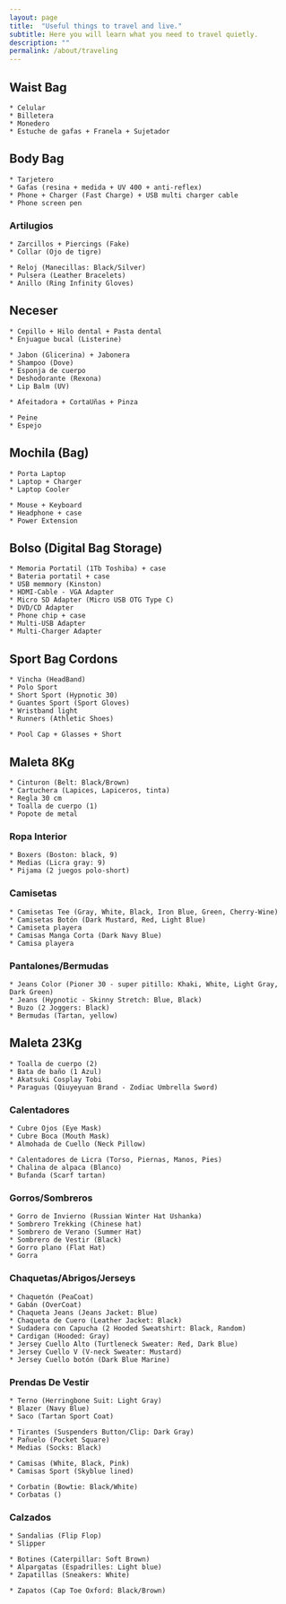 ```yaml
---
layout: page
title:  "Useful things to travel and live."
subtitle: Here you will learn what you need to travel quietly.
description: ""
permalink: /about/traveling
---
```


## Waist Bag

    * Celular  
    * Billetera  
    * Monedero  
    * Estuche de gafas + Franela + Sujetador  

## Body Bag

    * Tarjetero  
    * Gafas (resina + medida + UV 400 + anti-reflex)  
    * Phone + Charger (Fast Charge) + USB multi charger cable  
    * Phone screen pen  

### Artilugios

    * Zarcillos + Piercings (Fake)  
    * Collar (Ojo de tigre)  

    * Reloj (Manecillas: Black/Silver)  
    * Pulsera (Leather Bracelets)  
    * Anillo (Ring Infinity Gloves)  

## Neceser  

    * Cepillo + Hilo dental + Pasta dental  
    * Enjuague bucal (Listerine)  
    
    * Jabon (Glicerina) + Jabonera  
    * Shampoo (Dove)  
    * Esponja de cuerpo  
    * Deshodorante (Rexona)  
    * Lip Balm (UV)  

    * Afeitadora + CortaUñas + Pinza  

    * Peine  
    * Espejo  

## Mochila (Bag)

    * Porta Laptop  
    * Laptop + Charger  
    * Laptop Cooler  

    * Mouse + Keyboard  
    * Headphone + case  
    * Power Extension  

## Bolso (Digital Bag Storage)  

    * Memoria Portatil (1Tb Toshiba) + case  
    * Bateria portatil + case  
    * USB memmory (Kinston)  
    * HDMI-Cable - VGA Adapter  
    * Micro SD Adapter (Micro USB OTG Type C)  
    * DVD/CD Adapter  
    * Phone chip + case  
    * Multi-USB Adapter  
    * Multi-Charger Adapter  

## Sport Bag Cordons
  
    * Vincha (HeadBand)  
    * Polo Sport  
    * Short Sport (Hypnotic 30)  
    * Guantes Sport (Sport Gloves)  
    * Wristband light    
    * Runners (Athletic Shoes)  

    * Pool Cap + Glasses + Short  

## Maleta 8Kg

    * Cinturon (Belt: Black/Brown)  
    * Cartuchera (Lapices, Lapiceros, tinta)  
    * Regla 30 cm  
    * Toalla de cuerpo (1)  
    * Popote de metal  

### Ropa Interior

    * Boxers (Boston: black, 9)  
    * Medias (Licra gray: 9)  
    * Pijama (2 juegos polo-short)  

### Camisetas

    * Camisetas Tee (Gray, White, Black, Iron Blue, Green, Cherry-Wine)  
    * Camisetas Botón (Dark Mustard, Red, Light Blue)  
    * Camiseta playera  
    * Camisas Manga Corta (Dark Navy Blue)
    * Camisa playera   

### Pantalones/Bermudas

    * Jeans Color (Pioner 30 - super pitillo: Khaki, White, Light Gray, Dark Green)  
    * Jeans (Hypnotic - Skinny Stretch: Blue, Black)  
    * Buzo (2 Joggers: Black)  
    * Bermudas (Tartan, yellow)  

## Maleta 23Kg

    * Toalla de cuerpo (2)  
    * Bata de baño (1 Azul)  
    * Akatsuki Cosplay Tobi  
    * Paraguas (Qiuyeyuan Brand - Zodiac Umbrella Sword)  

### Calentadores

    * Cubre Ojos (Eye Mask)  
    * Cubre Boca (Mouth Mask)  
    * Almohada de Cuello (Neck Pillow)  

    * Calentadores de Licra (Torso, Piernas, Manos, Pies)  
    * Chalina de alpaca (Blanco)  
    * Bufanda (Scarf tartan)  

### Gorros/Sombreros

    * Gorro de Invierno (Russian Winter Hat Ushanka)  
    * Sombrero Trekking (Chinese hat)  
    * Sombrero de Verano (Summer Hat)  
    * Sombrero de Vestir (Black)  
    * Gorro plano (Flat Hat)  
    * Gorra  

### Chaquetas/Abrigos/Jerseys

    * Chaquetón (PeaCoat)  
    * Gabán (OverCoat)  
    * Chaqueta Jeans (Jeans Jacket: Blue)  
    * Chaqueta de Cuero (Leather Jacket: Black)  
    * Sudadera con Capucha (2 Hooded Sweatshirt: Black, Random)  
    * Cardigan (Hooded: Gray)  
    * Jersey Cuello Alto (Turtleneck Sweater: Red, Dark Blue)  
    * Jersey Cuello V (V-neck Sweater: Mustard)  
    * Jersey Cuello botón (Dark Blue Marine)  
<!--
    * Chaqueta de Corduroy Sherpa (Sherpa Corderoy Jacket)  
    * Poncho (Cloak Hoodie Stitching)  
-->    
    
### Prendas De Vestir

    * Terno (Herringbone Suit: Light Gray)  
    * Blazer (Navy Blue)  
    * Saco (Tartan Sport Coat)  

    * Tirantes (Suspenders Button/Clip: Dark Gray)  
    * Pañuelo (Pocket Square)  
    * Medias (Socks: Black)  

    * Camisas (White, Black, Pink)  
    * Camisas Sport (Skyblue lined)  
<!--
    * Camisas Tartan (Red/Black, White/Gray)  
-->

    * Corbatin (Bowtie: Black/White)  
    * Corbatas ()  

### Calzados

    * Sandalias (Flip Flop)  
    * Slipper  

    * Botines (Caterpillar: Soft Brown)  
    * Alpargatas (Espadrilles: Light blue)  
    * Zapatillas (Sneakers: White)  
<!--
    * Zapatillas sin Cordones (Slip-On Sneakers: Black)  
    * Zapatillas de Lona (Canvas Sneakers: Red)  
    * Zapatillas Chukka (Casual Chukka: Electric Blue)  
    
    * Mocasines (Loafers: Brown)  
-->
    * Zapatos (Cap Toe Oxford: Black/Brown)  


